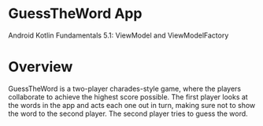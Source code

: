 # GuessTheWord App
Android Kotlin Fundamentals 5.1: ViewModel and ViewModelFactory

# Overview
GuessTheWord is a two-player charades-style game, where the players collaborate to achieve the highest score possible. 
The first player looks at the words in the app and acts each one out in turn, making sure not to show the word to the second player. The second player tries to guess the word.

<!-- <img src="" width="200"> -->